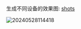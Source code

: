 
生成不同设备的效果图: [shots](https://shots.so)

![20240528114418](https://static.dohard.cn/20240528114418.png)
